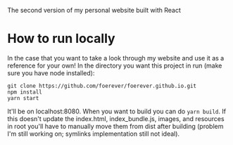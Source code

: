 The second version of my personal website built with React

# How to run locally
In the case that you want to take a look through my website and use it as a reference for your own! In the directory you want this project in run (make sure you have node installed):
```
git clone https://github.com/foerever/foerever.github.io.git
npm install
yarn start
```

It'll be on localhost:8080. When you want to build you can do `yarn build`. 
If this doesn't update the index.html, index_bundle.js, images, and resources in root you'll have to manually move them from dist after building (problem I'm still working on; symlinks implementation still not ideal).
